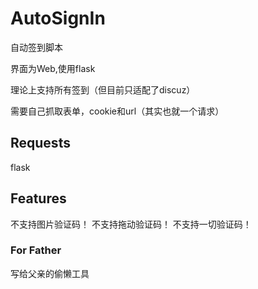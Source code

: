 # AutoSignIn
自动签到脚本

界面为Web,使用flask

理论上支持所有签到（但目前只适配了discuz）

需要自己抓取表单，cookie和url（其实也就一个请求）

## Requests

flask


## Features
不支持图片验证码！
不支持拖动验证码！
不支持一切验证码！

### For Father
写给父亲的偷懒工具
